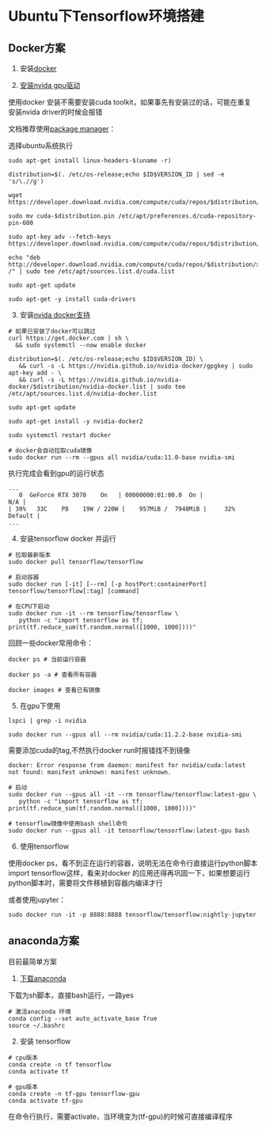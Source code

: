 # Ubuntu下Tensorflow环境搭建


## Docker方案
1. 安装[docker](https://docs.docker.com/install/)

2. [安装nvida gpu驱动](https://docs.nvidia.com/cuda/cuda-installation-guide-linux/index.html)

使用docker 安装不需要安装cuda toolkit，如果事先有安装过的话，可能在重复安装nvida driver的时候会报错

文档推荐使用[package manager](https://docs.nvidia.com/datacenter/tesla/tesla-installation-notes/index.html)：

选择ubuntu系统执行
```
sudo apt-get install linux-headers-$(uname -r)

distribution=$(. /etc/os-release;echo $ID$VERSION_ID | sed -e 's/\.//g')

wget https://developer.download.nvidia.com/compute/cuda/repos/$distribution/x86_64/cuda-$distribution.pin

sudo mv cuda-$distribution.pin /etc/apt/preferences.d/cuda-repository-pin-600

sudo apt-key adv --fetch-keys https://developer.download.nvidia.com/compute/cuda/repos/$distribution/x86_64/7fa2af80.pub

echo "deb http://developer.download.nvidia.com/compute/cuda/repos/$distribution/x86_64 /" | sudo tee /etc/apt/sources.list.d/cuda.list

sudo apt-get update

sudo apt-get -y install cuda-drivers
```

3. 安装[nvida docker支持](https://docs.nvidia.com/datacenter/cloud-native/container-toolkit/install-guide.html#docker)

```
# 如果已安装了docker可以跳过
curl https://get.docker.com | sh \
  && sudo systemctl --now enable docker

distribution=$(. /etc/os-release;echo $ID$VERSION_ID) \
   && curl -s -L https://nvidia.github.io/nvidia-docker/gpgkey | sudo apt-key add - \
   && curl -s -L https://nvidia.github.io/nvidia-docker/$distribution/nvidia-docker.list | sudo tee /etc/apt/sources.list.d/nvidia-docker.list

sudo apt-get update

sudo apt-get install -y nvidia-docker2

sudo systemctl restart docker

# docker会自动拉取cuda镜像
sudo docker run --rm --gpus all nvidia/cuda:11.0-base nvidia-smi
```
执行完成会看到gpu的运行状态

```
...
   0  GeForce RTX 3070    On   | 00000000:01:00.0  On |                  N/A |
| 30%   33C    P8    19W / 220W |    957MiB /  7948MiB |     32%      Default |
...
```

4. 安装tensorflow docker 并运行

```
# 拉取最新版本
sudo docker pull tensorflow/tensorflow

# 启动容器
sudo docker run [-it] [--rm] [-p hostPort:containerPort] tensorflow/tensorflow[:tag] [command]

# 在CPU下启动
sudo docker run -it --rm tensorflow/tensorflow \
   python -c "import tensorflow as tf; print(tf.reduce_sum(tf.random.normal([1000, 1000])))"
```

回顾一些docker常用命令：

```
docker ps # 当前运行容器

docker ps -a # 查看所有容器

docker images # 查看已有镜像
```

5. 在gpu下使用

```
lspci | grep -i nvidia

sudo docker run --gpus all --rm nvidia/cuda:11.2.2-base nvidia-smi

```

需要添加cuda的tag,不然执行docker run时报错找不到镜像
```
docker: Error response from daemon: manifest for nvidia/cuda:latest not found: manifest unknown: manifest unknown.
```

```
# 启动
sudo docker run --gpus all -it --rm tensorflow/tensorflow:latest-gpu \
   python -c "import tensorflow as tf; print(tf.reduce_sum(tf.random.normal([1000, 1000])))"

# tensorflow镜像中使用bash shell命令
sudo docker run --gpus all -it tensorflow/tensorflow:latest-gpu bash
```

6. 使用tensorflow

使用docker ps，看不到正在运行的容器，说明无法在命令行直接运行python脚本import tensorflow这样，看来对docker 的应用还得再巩固一下，如果想要运行python脚本时，需要将文件移植到容器内编译才行

或者使用jupyter：
```
sudo docker run -it -p 8888:8888 tensorflow/tensorflow:nightly-jupyter
```

## anaconda方案
目前最简单方案

1. [下载anaconda](https://www.anaconda.com/products/individual/download-success)

下载为sh脚本，直接bash运行，一路yes

```
# 激活anaconda 环境
conda config --set auto_activate_base True
source ~/.bashrc
```

2. 安装 tensorflow

```
# cpu版本
conda create -n tf tensorflow
conda activate tf

# gpu版本
conda create -n tf-gpu tensorflow-gpu
conda activate tf-gpu
```

在命令行执行，需要activate，当环境变为(tf-gpu)的时候可直接编译程序

